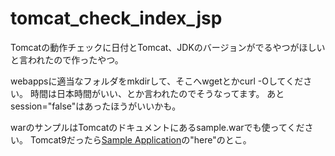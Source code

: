 # tomcat_check_index_jsp

Tomcatの動作チェックに日付とTomcat、JDKのバージョンがでるやつがほしいと言われたので作ったやつ。

webappsに適当なフォルダをmkdirして、そこへwgetとかcurl -Oしてください。
時間は日本時間がいい、とか言われたのでそうなってます。
あとsession="false"はあったほうがいいかも。

warのサンプルはTomcatのドキュメントにあるsample.warでも使ってください。
Tomcat9だったら[Sample Application](https://tomcat.apache.org/tomcat-9.0-doc/appdev/sample/)の"here"のとこ。
